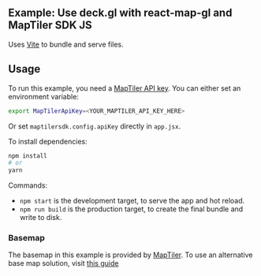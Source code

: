 ## Example: Use deck.gl with react-map-gl and MapTiler SDK JS

Uses [Vite](https://vitejs.dev/) to bundle and serve files.

## Usage

To run this example, you need a [MapTiler API key](https://cloud.maptiler.com/account/keys/). You can either set an environment variable:

```bash
export MapTilerApiKey=<YOUR_MAPTILER_API_KEY_HERE>
```

Or set `maptilersdk.config.apiKey` directly in `app.jsx`.

To install dependencies:

```bash
npm install
# or
yarn
```

Commands:
* `npm start` is the development target, to serve the app and hot reload.
* `npm run build` is the production target, to create the final bundle and write to disk.

### Basemap

The basemap in this example is provided by [MapTiler](https://www.maptiler.com/maps/). To use an alternative base map solution, visit [this guide](https://deck.gl/docs/get-started/using-with-map#using-other-basemap-services)
